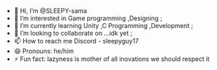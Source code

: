 - 👋 Hi, I’m @SLEEPY-sama
- 👀 I’m interested in Game programming ,Designing ;
- 🌱 I’m currently learning Unity ,C Programming ,Development ;
- 💞️ I’m looking to collaborate on ...idk yet ;
- 📫 How to reach me Discord - sleepyguy17
- 😄 Pronouns: he/him
- ⚡ Fun fact: lazyness is mother of all inovations we should respect it

<!---
SLEEPY-sama/SLEEPY-sama is a ✨ special ✨ repository because its `README.md` (this file) appears on your GitHub profile.
You can click the Preview link to take a look at your changes.
--->
